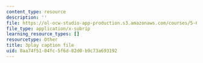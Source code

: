 ```yaml
---
content_type: resource
description: ''
file: https://ol-ocw-studio-app-production.s3.amazonaws.com/courses/5-61-physical-chemistry-fall-2017/8aa74f5104fc5f6d82d0b9c73a693192_SSVdDcC2LrQ.vtt
file_type: application/x-subrip
learning_resource_types: []
resourcetype: Other
title: 3play caption file
uid: 8aa74f51-04fc-5f6d-82d0-b9c73a693192
---
```

